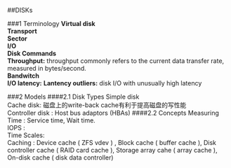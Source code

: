 ##DISKs

###1 Terminology
**Virtual disk**  
**Transport**  
**Sector**  
**I/O**  
**Disk Commands**  
**Throughput:** throughput commonly refers to the current data transfer rate, measured in bytes/second.    
**Bandwitch**  
**I/O latency:** 
**Lantency outliers:** disk I/O with unusually high latency    

###2 Models 
####2.1 Disk Types
	Simple disk   
	Cache disk: 磁盘上的write-back cache有利于提高磁盘的写性能   
	Controller disk : Host bus adaptors (HBAs)
####2.2 Concepts
	Measuring Time : Service time, Wait time.   
	IOPS :   
	Time Scales:   
	Caching :  Device cache ( ZFS vdev ) , Block cache ( buffer cache ), Disk controller cache ( RAID card cache ), Storage array cahe ( array cache ), On-disk cache ( disk data controller)    
	
